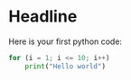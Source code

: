 <!-- #begin -->
# Headline

Here is your first python code:

```python
for (i = 1; i <= 10; i++)
    print("Hello world")
```


<!-- #end -->
